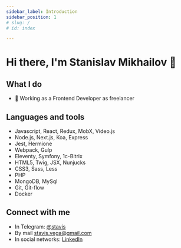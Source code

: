 ```yaml
---
sidebar_label: Introduction
sidebar_position: 1
# slug: /
# id: index

---
```


# Hi there, I'm Stanislav Mikhailov 👋

## What I do

- 👔 Working as a Frontend Developer as freelancer

## Languages and tools

- Javascript, React, Redux, MobX, Video.js
- Node.js, Next.js, Koa, Express
- Jest, Hermione
- Webpack, Gulp
- Eleventy, Symfony, 1c-Bitrix
- HTML5, Twig, JSX, Nunjucks
- CSS3, Sass, Less
- PHP
- MongoDB, MySql
- Git, Git-flow
- Docker

## Connect with me
* In Telegram: [@stavis](https://t.me/stavis)
* By mail [stavis.vega@gmail.com](mailto:stavis.vega@gmail.com)
* In social networks: [LinkedIn](https://ru.linkedin.com/in/stavis-vega/)
